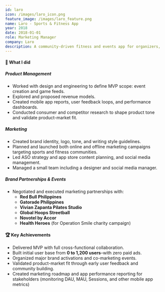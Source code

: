 ```yaml
---
id: laro
icon: /images/laro_icon.png
feature_image: /images/laro_feature.png
name: Laro - Sports & Fitness App
year: 2018
date: 2018-01-01
role: Marketing Manager
company: Laro
description: A community-driven fitness and events app for organizers, studios, and fitness/sports enthusiasts.
---
```


#### 📱 What I did

##### Product Management

- Worked with design and engineering to define MVP scope: event creation and game feeds.
- Explored and proposed revenue models.
- Created mobile app reports, user feedback loops, and performance dashboards.
- Conducted consumer and competitor research to shape product tone and validate product-market fit.

##### Marketing

- Created brand identity, logo, tone, and writing style guidelines.
- Planned and launched both online and offline marketing campaigns targeting sports and fitness communities.
- Led ASO strategy and app store content planning, and social media management.
- Managed a small team including a designer and social media manager.

##### Brand Partnerships & Events

- Negotiated and executed marketing partnerships with:
    - **Red Bull Philippines**
    - **Gatorade Philippines**
    - **Vivian Zapanta Pilates Studio**
    - **Global Hoops Streetball**
    - **Novotel by Accor**
    - **Health Heroes** (for Operation Smile charity campaign)

#### 🏆 Key Achievements

- Delivered MVP with full cross-functional collaboration.
- Built initial user base from **0 to 1,200 users**–with zero paid ads.
- Organized major brand activations and co-marketing events.
- Validated product-market fit through early user feedback and community building.
- Created marketing roadmap and app performance reporting for stakeholders (monitoring DAU, MAU, Sessions, and other mobile app metrics)